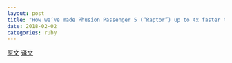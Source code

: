 ```yaml
---
layout: post
title: "How we’ve made Phusion Passenger 5 (“Raptor”) up to 4x faster than Unicorn, up to 2x faster than Puma, Torquebox"
date: 2018-02-02
categories: ruby
---
```


[原文](https://www.rubyraptor.org/how-we-made-raptor-up-to-4x-faster-than-unicorn-and-up-to-2x-faster-than-puma-torquebox/)
[译文](http://ohcoder.com/blog/2014/11/11/raptor-part-1/)

